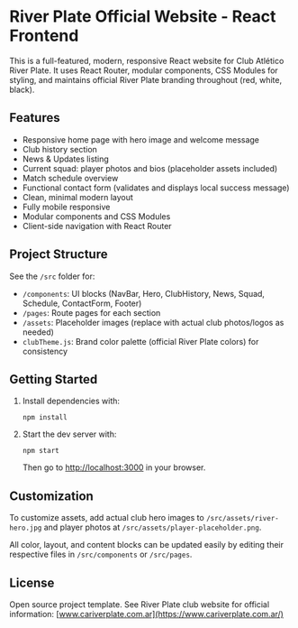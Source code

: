 # River Plate Official Website - React Frontend

This is a full-featured, modern, responsive React website for Club Atlético River Plate.
It uses React Router, modular components, CSS Modules for styling, and maintains official River Plate branding throughout (red, white, black).

## Features

- Responsive home page with hero image and welcome message
- Club history section
- News & Updates listing
- Current squad: player photos and bios (placeholder assets included)
- Match schedule overview
- Functional contact form (validates and displays local success message)
- Clean, minimal modern layout
- Fully mobile responsive
- Modular components and CSS Modules
- Client-side navigation with React Router

## Project Structure

See the `/src` folder for:

- `/components`: UI blocks (NavBar, Hero, ClubHistory, News, Squad, Schedule, ContactForm, Footer)
- `/pages`: Route pages for each section
- `/assets`: Placeholder images (replace with actual club photos/logos as needed)
- `clubTheme.js`: Brand color palette (official River Plate colors) for consistency

## Getting Started

1. Install dependencies with:
   ```
   npm install
   ```
2. Start the dev server with:
   ```
   npm start
   ```
   Then go to [http://localhost:3000](http://localhost:3000) in your browser.

## Customization

To customize assets, add actual club hero images to `/src/assets/river-hero.jpg` and player photos at `/src/assets/player-placeholder.png`.

All color, layout, and content blocks can be updated easily by editing their respective files in `/src/components` or `/src/pages`.

## License

Open source project template. See River Plate club website for official information: [www.cariverplate.com.ar](https://www.cariverplate.com.ar/)
